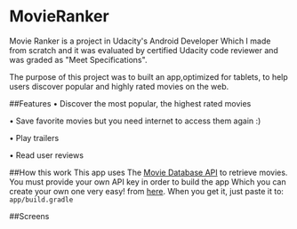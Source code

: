 # MovieRanker
Movie Ranker is a project in Udacity's Android Developer Which I made from scratch and it was evaluated by certified Udacity code reviewer and was graded as "Meet Specifications".

The purpose of this project was to built an app,optimized for tablets, to help users discover popular and highly rated movies on the web. 

##Features
• Discover the most popular, the highest rated movies

• Save favorite movies but you need internet to access them again :)

• Play trailers

• Read user reviews


##How this work
This app uses The [Movie Database API](https://www.themoviedb.org/documentation/api) to retrieve movies. 
You must provide your own API key in order to build the app Which you can create your own one very easy! from [here](https://www.themoviedb.org/account/signup?language=en-EN).
When you get it, just paste it to:  `app/build.gradle` 

##Screens

